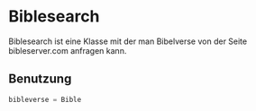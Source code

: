 # Biblesearch
Biblesearch ist eine Klasse mit der man Bibelverse von der Seite bibleserver.com anfragen kann.

## Benutzung
```python
bibleverse = Bible